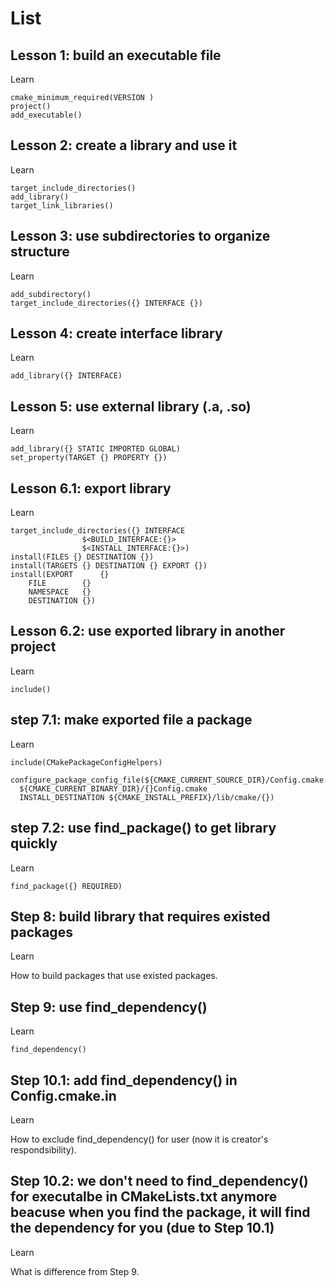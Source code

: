# List

## Lesson 1: build an executable file
Learn
```
cmake_minimum_required(VERSION )
project()
add_executable()
```

## Lesson 2: create a library and use it
Learn
```
target_include_directories()
add_library()
target_link_libraries()
```

## Lesson 3: use subdirectories to organize structure
Learn
```
add_subdirectory()
target_include_directories({} INTERFACE {})
```

## Lesson 4: create interface library
Learn
```
add_library({} INTERFACE)
```

## Lesson 5: use external library (.a, .so)
Learn
```
add_library({} STATIC IMPORTED GLOBAL)
set_property(TARGET {} PROPERTY {})
```

## Lesson 6.1: export library
Learn
```
target_include_directories({} INTERFACE 
				$<BUILD_INTERFACE:{}>
				$<INSTALL_INTERFACE:{}>)
install(FILES {} DESTINATION {})
install(TARGETS {} DESTINATION {} EXPORT {})
install(EXPORT      {}
	FILE 	    {}
	NAMESPACE   {}
	DESTINATION {})
```

## Lesson 6.2: use exported library in another project
Learn
```
include()
```

## step 7.1: make exported file a package
Learn
```
include(CMakePackageConfigHelpers)

configure_package_config_file(${CMAKE_CURRENT_SOURCE_DIR}/Config.cmake.in
  ${CMAKE_CURRENT_BINARY_DIR}/{}Config.cmake
  INSTALL_DESTINATION ${CMAKE_INSTALL_PREFIX}/lib/cmake/{})
```

## step 7.2: use find_package() to get library quickly
Learn
```
find_package({} REQUIRED)
```

## Step 8: build library that requires existed packages
Learn

How to build packages that use existed packages.

## Step 9: use find_dependency()
Learn
```
find_dependency()
```

## Step 10.1: add find_dependency() in Config.cmake.in
Learn

How to exclude find_dependency() for user (now it is creator's respondsibility).

## Step 10.2: we don't need to find_dependency() for executalbe in CMakeLists.txt anymore beacuse when you find the package, it will find the dependency for you (due to Step 10.1)
Learn

What is difference from Step 9.
